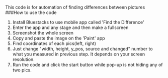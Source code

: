 This code is for automation of finding differences between pictures
###How to use the code
1. Install Bluestacks to use mobile app called 'Find the Difference'
2. Enter the app and any stage and then make a fullscreen
3. Screenshot the whole screen 
4. Copy and paste the image on the 'Paint' app
5. Find coordinates of each pics(left, right)
6. Just change "width, height, y_pos, source and changed" number to what you measured in previous step. It depends on your screen resolution.
7. Run the code and click the start button while pop-up is not hiding any of two pics.
